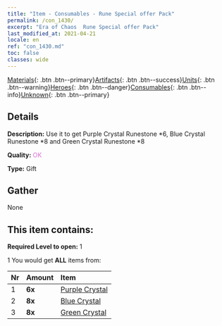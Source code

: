 ```yaml
---
title: "Item - Consumables - Rune Special offer Pack"
permalink: /con_1430/
excerpt: "Era of Chaos  Rune Special offer Pack"
last_modified_at: 2021-04-21
locale: en
ref: "con_1430.md"
toc: false
classes: wide
---
```

 [Materials](/Items/){: .btn .btn--primary}[Artifacts](/Items/Artifacts/){: .btn .btn--success}[Units](/Items/Units/){: .btn .btn--warning}[Heroes](/Items/Heroes/){: .btn .btn--danger}[Consumables](/Items/Consumables/){: .btn .btn--info}[Unknown](/Items/Unknown/){: .btn .btn--primary}

## Details
 **Description:** Use it to get Purple Crystal Runestone *6, Blue Crystal Runestone *8 and Green Crystal Runestone *8

 **Quality:** <span style="color: #DA70D6">OK</span>

 **Type:** Gift

## Gather

  None

## This item contains:

 **Required Level to open:** 1

 1 You would get **ALL** items  from:

  | Nr | Amount |     Item    |
  |:---|:-------|:------------|
  | 1 |  **6x** | [Purple Crystal](/Items/con_720/) |  | 
  | 2 |  **8x** | [Blue Crystal](/Items/con_716/) |  | 
  | 3 |  **8x** | [Green Crystal](/Items/con_711/) |  | 
